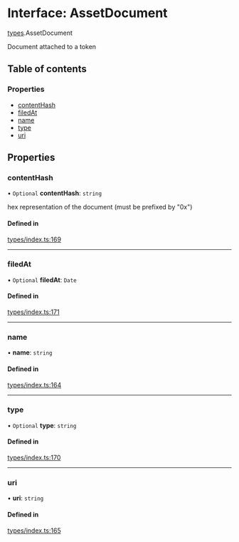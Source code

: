 # Interface: AssetDocument

[types](../wiki/types).AssetDocument

Document attached to a token

## Table of contents

### Properties

- [contentHash](../wiki/types.AssetDocument#contenthash)
- [filedAt](../wiki/types.AssetDocument#filedat)
- [name](../wiki/types.AssetDocument#name)
- [type](../wiki/types.AssetDocument#type)
- [uri](../wiki/types.AssetDocument#uri)

## Properties

### contentHash

• `Optional` **contentHash**: `string`

hex representation of the document (must be prefixed by "0x")

#### Defined in

[types/index.ts:169](https://github.com/PolymeshAssociation/polymesh-sdk/blob/2d3ac2ae/src/types/index.ts#L169)

___

### filedAt

• `Optional` **filedAt**: `Date`

#### Defined in

[types/index.ts:171](https://github.com/PolymeshAssociation/polymesh-sdk/blob/2d3ac2ae/src/types/index.ts#L171)

___

### name

• **name**: `string`

#### Defined in

[types/index.ts:164](https://github.com/PolymeshAssociation/polymesh-sdk/blob/2d3ac2ae/src/types/index.ts#L164)

___

### type

• `Optional` **type**: `string`

#### Defined in

[types/index.ts:170](https://github.com/PolymeshAssociation/polymesh-sdk/blob/2d3ac2ae/src/types/index.ts#L170)

___

### uri

• **uri**: `string`

#### Defined in

[types/index.ts:165](https://github.com/PolymeshAssociation/polymesh-sdk/blob/2d3ac2ae/src/types/index.ts#L165)
